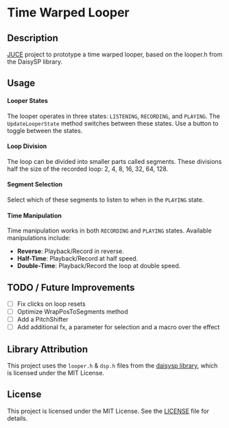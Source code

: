 # Time Warped Looper

## Description

[JUCE](https://juce.com/) project to prototype a time warped looper, based on the looper.h from the DaisySP library.

## Usage

#### Looper States

The looper operates in three states: `LISTENING`, `RECORDING`, and `PLAYING`. The `UpdateLooperState` method switches between these states. Use a button to toggle between the states.

#### Loop Division
The loop can be divided into smaller parts called segments. These divisions half the size of the recorded loop: 2, 4, 8, 16, 32, 64, 128.

#### Segment Selection
Select which of these segments to listen to when in the `PLAYING` state.

#### Time Manipulation
Time manipulation works in both `RECORDING` and `PLAYING` states. Available manipulations include:
- **Reverse**: Playback/Record in reverse.
- **Half-Time**: Playback/Record at half speed.
- **Double-Time**: Playback/Record the loop at double speed.

## TODO / Future Improvements

- [ ] Fix clicks on loop resets
- [ ] Optimize WrapPosToSegments method
- [ ] Add a PitchShifter
- [ ] Add additional fx, a parameter for selection and a macro over the effect

## Library Attribution

This project uses the `looper.h` & `dsp.h` files from the [daisysp library](https://github.com/electro-smith/DaisySP), which is licensed under the MIT License.

## License

This project is licensed under the MIT License. See the [LICENSE](./LICENSE) file for details.
